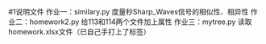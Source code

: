#1说明文件
作业一：similary.py  度量秒Sharp_Waves信号的相似性、相异性
作业二：homework2.py 给113和114两个文件加上属性
作业三：mytree.py 读取homework.xlsx文件（已自己手打上了标签）

